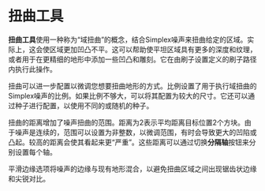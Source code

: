 # 扭曲工具

**扭曲工具**使用一种称为“域扭曲”的概念，结合Simplex噪声来扭曲给定的区域。实际上，这会使区域更加凹凸不平。这可以帮助使平坦区域具有更多的深度和纹理，或者用于在更精细的地形中添加一些凹凸和雕刻。它在由刷子设置定义的刷子路径内执行此操作。

扭曲可以进一步配置以微调您想要扭曲地形的方式。比例设置了用于执行域扭曲的Simplex噪声的比例。如果比例不够大，可以将其配置为较大的尺寸。它还可以通过种子进行配置，以使用不同的或随机的种子。

扭曲的距离增加了噪声扭曲的范围。距离为2表示平均距离目标位置2个方块。由于噪声是连续的，范围可以设置为非整数，以微调范围，有时会导致更大的凹陷或凸起。较高的距离会使其看起来更“严重”。这些距离可以通过切换**分隔轴**按钮来分别设置每个轴。

平滑边缘选项将噪声的边缘与现有地形混合，以避免扭曲区域之间出现锯齿状边缘和尖锐对比。
